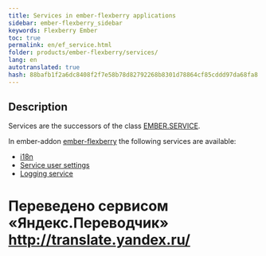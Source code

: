 ```yaml
--- 
title: Services in ember-flexberry applications 
sidebar: ember-flexberry_sidebar 
keywords: Flexberry Ember 
toc: true 
permalink: en/ef_service.html 
folder: products/ember-flexberry/services/ 
lang: en 
autotranslated: true 
hash: 88bafb1f2a6dc8408f2f7e58b78d82792268b8301d78864cf85cddd97da68fa8 
--- 
```


## Description 

Services are the successors of the class [EMBER.SERVICE](https://guides.emberjs.com/v2.4.0/applications/services/). 

In ember-addon [ember-flexberry](ef_landing_page.html) the following services are available: 

* [i18n](ef_i18n.html) 
* [Service user settings](ef_model-user-settings-service.html) 
* [Logging service](ef_log-service.html) 



 # Переведено сервисом «Яндекс.Переводчик» http://translate.yandex.ru/